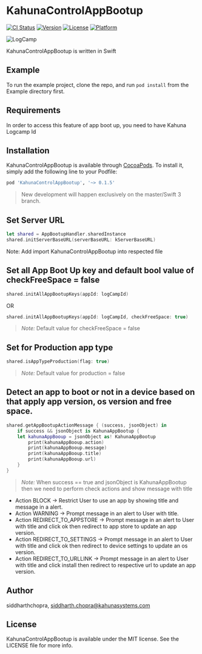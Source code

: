 # KahunaControlAppBootup

[![CI Status](http://img.shields.io/travis/siddharthchopra/KahunaControlAppBootup.svg?style=flat)](https://travis-ci.org/siddharthchopra/KahunaControlAppBootup)
[![Version](https://img.shields.io/cocoapods/v/KahunaControlAppBootup.svg?style=flat)](http://cocoapods.org/pods/KahunaControlAppBootup)
[![License](https://img.shields.io/cocoapods/l/KahunaControlAppBootup.svg?style=flat)](http://cocoapods.org/pods/KahunaControlAppBootup)
[![Platform](https://img.shields.io/cocoapods/p/KahunaControlAppBootup.svg?style=flat)](http://cocoapods.org/pods/KahunaControlAppBootup)

![LogCamp](http://www.kahuna-mobihub.com/templates/ja_puresite/images/logo-trans.png)

KahunaControlAppBootup is written in Swift

## Example

To run the example project, clone the repo, and run `pod install` from the Example directory first.

## Requirements
In order to access this feature of app boot up, you need to have Kahuna Logcamp Id

## Installation

KahunaControlAppBootup is available through [CocoaPods](http://cocoapods.org). To install
it, simply add the following line to your Podfile:

```ruby
pod 'KahunaControlAppBootup', '~> 0.1.5'
```
> New development will happen exclusively on the master/Swift 3 branch.

## Set Server URL
```swift
let shared = AppBootupHandler.sharedInstance
shared.initServerBaseURL(serverBaseURL: kServerBaseURL)
```
Note:
Add import KahunaControlAppBootup into respected file

## Set all App Boot Up key and default bool value of checkFreeSpace = false
```swift
shared.initAllAppBootupKeys(appId: logCampId)
```
OR

```swift
shared.initAllAppBootupKeys(appId: logCampId, checkFreeSpace: true)
```
> _Note:_ Default value for checkFreeSpace = false

## Set for Production app type

```swift
shared.isAppTypeProduction(flag: true)
```
> _Note:_ Default value for production = false

## Detect an app to boot or not in a device based on that apply app version, os version and free space.
```swift
shared.getAppBootupActionMessage { (success, jsonObject) in
    if success && jsonObject is KahunaAppBootup {
    let kahunaAppBooup = jsonObject as! KahunaAppBootup
        print(kahunaAppBooup.action)
        print(kahunaAppBooup.message)
        print(kahunaAppBooup.title)
        print(kahunaAppBooup.url)
    }
}
```
> _Note:_
When success == true and jsonObject is KahunaAppBootup 
then we need to perform check actions and show message with title
- Action BLOCK -> Restrict User to use an app by showing title and message in a alert.
- Action WARNING -> Prompt message in an alert to User with title.
- Action REDIRECT_TO_APPSTORE -> Prompt message in an alert to User with title and click ok then redirect to app store to update an app version.
- Action REDIRECT_TO_SETTINGS -> Prompt message in an alert to User with title and click ok then redirect to device settings to update an os version.
- Action REDIRECT_TO_URLLINK -> Prompt message in an alert to User with title and click install then redirect to respective url to update an app version.


## Author

siddharthchopra, siddharth.chopra@kahunasystems.com

## License

KahunaControlAppBootup is available under the MIT license. See the LICENSE file for more info.

